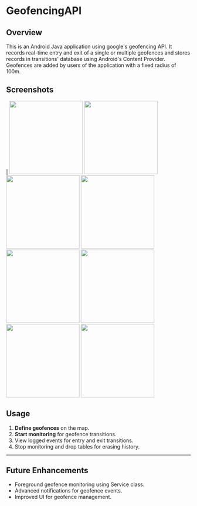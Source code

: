 # GeofencingAPI

## Overview
This is an Android Java application using google's geofencing API. It records real-time entry and exit of a single or multiple geofences and stores records in transitions' database using Android's Content Provider.
Geofences are added by users of the application with a fixed radius of 100m.


## Screenshots

| <img src="https://github.com/user-attachments/assets/e66d80b4-a851-4711-95d0-8dd4770b3777" width="200" />
<img src="https://github.com/user-attachments/assets/231db136-a937-4bb1-b324-ac4f444825f8" width="200" />
<img src="https://github.com/user-attachments/assets/42b27dc3-c3e8-4669-b3ab-4bae4e72fcbc" width="200" />
<img src="https://github.com/user-attachments/assets/026478da-4f61-4b23-b780-d3c8b7c34567" width="200" />
<img src="https://github.com/user-attachments/assets/b554ab45-664e-4871-a8fb-0cb2a8b6238c" width="200" />
<img src="https://github.com/user-attachments/assets/dbcc1a6f-842b-4d5b-b63c-a9ad2fa12070" width="200" />
<img src="https://github.com/user-attachments/assets/5b18bbb4-4757-4ee0-8066-d5d116a4ccb8" width="200" />
<img src="https://github.com/user-attachments/assets/30ffad0f-3448-418b-a990-7744546386cf" width="200" />


## Usage
1. **Define geofences** on the map.
2. **Start monitoring** for geofence transitions.
3. View logged events for entry and exit transitions.
4. Stop monitoring and drop tables for erasing history.

---

## Future Enhancements
- Foreground geofence monitoring using Service class.
- Advanced notifications for geofence events.
- Improved UI for geofence management.
